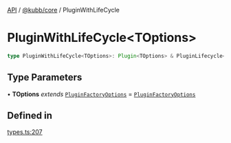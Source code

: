 [API](../../../packages.md) / [@kubb/core](../index.md) / PluginWithLifeCycle

# PluginWithLifeCycle\<TOptions\>

```ts
type PluginWithLifeCycle<TOptions>: Plugin<TOptions> & PluginLifecycle<TOptions>;
```

## Type Parameters

• **TOptions** *extends* [`PluginFactoryOptions`](PluginFactoryOptions.md) = [`PluginFactoryOptions`](PluginFactoryOptions.md)

## Defined in

[types.ts:207](https://github.com/kubb-project/kubb/blob/ff80665146ae086e044807d0072fda660e72e1fd/packages/core/src/types.ts#L207)
